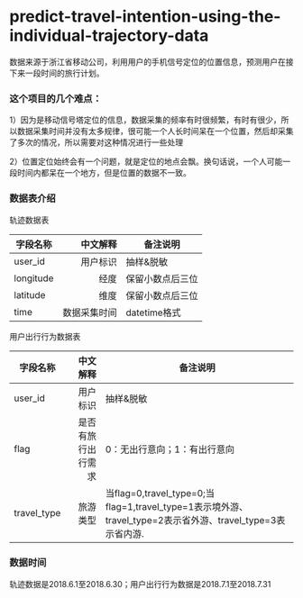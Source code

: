 # predict-travel-intention-using-the-individual-trajectory-data
数据来源于浙江省移动公司，利用用户的手机信号定位的位置信息，预测用户在接下来一段时间的旅行计划。

### 这个项目的几个难点：

1）因为是移动信号塔定位的信息，数据采集的频率有时很频繁，有时有很少，所以数据采集时间并没有太多规律，很可能一个人长时间呆在一个位置，然后却采集了多次的情况，所以需要对这种情况进行一些处理

2）位置定位始终会有一个问题，就是定位的地点会飘。换句话说，一个人可能一段时间内都呆在一个地方，但是位置的数据不一致。

### 数据表介绍
轨迹数据表

| 字段名称      | 中文解释    | 备注说明  |
| --------   | -----:  |---------|
| user_id       |   用户标识    |抽样&脱敏|
| longitude      | 经度  |保留小数点后三位|
| latitude       | 维度  |保留小数点后三位|
| time|数据采集时间|datetime格式|

用户出行行为数据表

| 字段名称      | 中文解释    | 备注说明  |
| --------   | -----:  |---------|
| user_id       |   用户标识    |抽样&脱敏|
| flag    | 是否有旅行出行需求  |	0：无出行意向；1：有出行意向|
| travel_type  | 旅游类型  |	当flag=0,travel_type=0;当flag=1,travel_type=1表示境外游、travel_type=2表示省外游、travel_type=3表示省内游.|
### 数据时间
轨迹数据是2018.6.1至2018.6.30；用户出行行为数据是2018.7.1至2018.7.31
